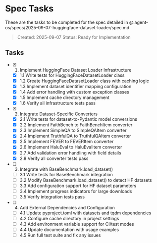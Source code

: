 # Spec Tasks

These are the tasks to be completed for the spec detailed in @.agent-os/specs/2025-09-07-huggingface-dataset-loader/spec.md

> Created: 2025-09-07
> Status: Ready for Implementation

## Tasks

- [x] 1. Implement HuggingFace Dataset Loader Infrastructure
  - [x] 1.1 Write tests for HuggingFaceDatasetLoader class
  - [x] 1.2 Create HuggingFaceDatasetLoader class with caching logic
  - [x] 1.3 Implement dataset identifier mapping configuration
  - [x] 1.4 Add error handling with custom exception classes
  - [x] 1.5 Implement cache directory management
  - [x] 1.6 Verify all infrastructure tests pass

- [x] 2. Integrate Dataset-Specific Converters
  - [x] 2.1 Write tests for dataset-to-Pydantic model conversions
  - [x] 2.2 Implement FaithBench to FaithBenchItem converter
  - [x] 2.3 Implement SimpleQA to SimpleQAItem converter
  - [x] 2.4 Implement TruthfulQA to TruthfulQAItem converter
  - [x] 2.5 Implement FEVER to FEVERItem converter
  - [x] 2.6 Implement HaluEval to HaluEvalItem converter
  - [x] 2.7 Add validation error handling with field details
  - [x] 2.8 Verify all converter tests pass

- [ ] 3. Integrate with BaseBenchmark.load_dataset()
  - [ ] 3.1 Write tests for BaseBenchmark integration
  - [ ] 3.2 Modify BaseBenchmark.load_dataset() to detect HF datasets
  - [ ] 3.3 Add configuration support for HF dataset parameters
  - [ ] 3.4 Implement progress indicators for large downloads
  - [ ] 3.5 Verify integration tests pass

- [ ] 4. Add External Dependencies and Configuration
  - [ ] 4.1 Update pyproject.toml with datasets and tqdm dependencies
  - [ ] 4.2 Configure cache directory in project settings
  - [ ] 4.3 Add environment variable support for CI/test modes
  - [ ] 4.4 Update documentation with usage examples
  - [ ] 4.5 Run full test suite and fix any issues
